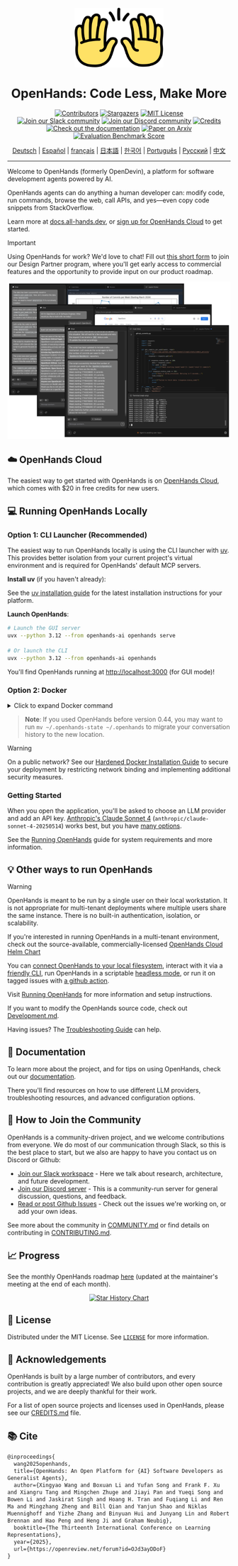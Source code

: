 <a name="readme-top"></a>

<div align="center">
  <img src="./docs/static/img/logo.png" alt="Logo" width="200">
  <h1 align="center">OpenHands: Code Less, Make More</h1>
</div>


<div align="center">
  <a href="https://github.com/All-Hands-AI/OpenHands/graphs/contributors"><img src="https://img.shields.io/github/contributors/All-Hands-AI/OpenHands?style=for-the-badge&color=blue" alt="Contributors"></a>
  <a href="https://github.com/All-Hands-AI/OpenHands/stargazers"><img src="https://img.shields.io/github/stars/All-Hands-AI/OpenHands?style=for-the-badge&color=blue" alt="Stargazers"></a>
  <a href="https://github.com/All-Hands-AI/OpenHands/blob/main/LICENSE"><img src="https://img.shields.io/github/license/All-Hands-AI/OpenHands?style=for-the-badge&color=blue" alt="MIT License"></a>
  <br/>
  <a href="https://dub.sh/openhands"><img src="https://img.shields.io/badge/Slack-Join%20Us-red?logo=slack&logoColor=white&style=for-the-badge" alt="Join our Slack community"></a>
  <a href="https://discord.gg/ESHStjSjD4"><img src="https://img.shields.io/badge/Discord-Join%20Us-purple?logo=discord&logoColor=white&style=for-the-badge" alt="Join our Discord community"></a>
  <a href="https://github.com/All-Hands-AI/OpenHands/blob/main/CREDITS.md"><img src="https://img.shields.io/badge/Project-Credits-blue?style=for-the-badge&color=FFE165&logo=github&logoColor=white" alt="Credits"></a>
  <br/>
  <a href="https://docs.all-hands.dev/usage/getting-started"><img src="https://img.shields.io/badge/Documentation-000?logo=googledocs&logoColor=FFE165&style=for-the-badge" alt="Check out the documentation"></a>
  <a href="https://arxiv.org/abs/2407.16741"><img src="https://img.shields.io/badge/Paper%20on%20Arxiv-000?logoColor=FFE165&logo=arxiv&style=for-the-badge" alt="Paper on Arxiv"></a>
  <a href="https://docs.google.com/spreadsheets/d/1wOUdFCMyY6Nt0AIqF705KN4JKOWgeI4wUGUP60krXXs/edit?gid=0#gid=0"><img src="https://img.shields.io/badge/Benchmark%20score-000?logoColor=FFE165&logo=huggingface&style=for-the-badge" alt="Evaluation Benchmark Score"></a>

  <!-- Keep these links. Translations will automatically update with the README. -->
  <a href="https://www.readme-i18n.com/All-Hands-AI/OpenHands?lang=de">Deutsch</a> |
  <a href="https://www.readme-i18n.com/All-Hands-AI/OpenHands?lang=es">Español</a> |
  <a href="https://www.readme-i18n.com/All-Hands-AI/OpenHands?lang=fr">français</a> |
  <a href="https://www.readme-i18n.com/All-Hands-AI/OpenHands?lang=ja">日本語</a> |
  <a href="https://www.readme-i18n.com/All-Hands-AI/OpenHands?lang=ko">한국어</a> |
  <a href="https://www.readme-i18n.com/All-Hands-AI/OpenHands?lang=pt">Português</a> |
  <a href="https://www.readme-i18n.com/All-Hands-AI/OpenHands?lang=ru">Русский</a> |
  <a href="https://www.readme-i18n.com/All-Hands-AI/OpenHands?lang=zh">中文</a>

  <hr>
</div>

Welcome to OpenHands (formerly OpenDevin), a platform for software development agents powered by AI.

OpenHands agents can do anything a human developer can: modify code, run commands, browse the web,
call APIs, and yes—even copy code snippets from StackOverflow.

Learn more at [docs.all-hands.dev](https://docs.all-hands.dev), or [sign up for OpenHands Cloud](https://app.all-hands.dev) to get started.

> [!IMPORTANT]
> Using OpenHands for work? We'd love to chat! Fill out
> [this short form](https://docs.google.com/forms/d/e/1FAIpQLSet3VbGaz8z32gW9Wm-Grl4jpt5WgMXPgJ4EDPVmCETCBpJtQ/viewform)
> to join our Design Partner program, where you'll get early access to commercial features and the opportunity to provide input on our product roadmap.

![App screenshot](./docs/static/img/screenshot.png)

## ☁️ OpenHands Cloud
The easiest way to get started with OpenHands is on [OpenHands Cloud](https://app.all-hands.dev),
which comes with $20 in free credits for new users.

## 💻 Running OpenHands Locally

### Option 1: CLI Launcher (Recommended)

The easiest way to run OpenHands locally is using the CLI launcher with [uv](https://docs.astral.sh/uv/). This provides better isolation from your current project's virtual environment and is required for OpenHands' default MCP servers.

**Install uv** (if you haven't already):

See the [uv installation guide](https://docs.astral.sh/uv/getting-started/installation/) for the latest installation instructions for your platform.

**Launch OpenHands**:
```bash
# Launch the GUI server
uvx --python 3.12 --from openhands-ai openhands serve

# Or launch the CLI
uvx --python 3.12 --from openhands-ai openhands
```

You'll find OpenHands running at [http://localhost:3000](http://localhost:3000) (for GUI mode)!

### Option 2: Docker

<details>
<summary>Click to expand Docker command</summary>

You can also run OpenHands directly with Docker:

```bash
docker pull docker.all-hands.dev/all-hands-ai/runtime:0.55-nikolaik

docker run -it --rm --pull=always \
    -e SANDBOX_RUNTIME_CONTAINER_IMAGE=docker.all-hands.dev/all-hands-ai/runtime:0.55-nikolaik \
    -e LOG_ALL_EVENTS=true \
    -v /var/run/docker.sock:/var/run/docker.sock \
    -v ~/.openhands:/.openhands \
    -p 3000:3000 \
    --add-host host.docker.internal:host-gateway \
    --name openhands-app \
    docker.all-hands.dev/all-hands-ai/openhands:0.55
```

</details>

> **Note**: If you used OpenHands before version 0.44, you may want to run `mv ~/.openhands-state ~/.openhands` to migrate your conversation history to the new location.

> [!WARNING]
> On a public network? See our [Hardened Docker Installation Guide](https://docs.all-hands.dev/usage/runtimes/docker#hardened-docker-installation)
> to secure your deployment by restricting network binding and implementing additional security measures.

### Getting Started

When you open the application, you'll be asked to choose an LLM provider and add an API key.
[Anthropic's Claude Sonnet 4](https://www.anthropic.com/api) (`anthropic/claude-sonnet-4-20250514`)
works best, but you have [many options](https://docs.all-hands.dev/usage/llms).

See the [Running OpenHands](https://docs.all-hands.dev/usage/installation) guide for
system requirements and more information.

## 💡 Other ways to run OpenHands

> [!WARNING]
> OpenHands is meant to be run by a single user on their local workstation.
> It is not appropriate for multi-tenant deployments where multiple users share the same instance. There is no built-in authentication, isolation, or scalability.
>
> If you're interested in running OpenHands in a multi-tenant environment, check out the source-available, commercially-licensed
> [OpenHands Cloud Helm Chart](https://github.com/all-Hands-AI/OpenHands-cloud)

You can [connect OpenHands to your local filesystem](https://docs.all-hands.dev/usage/runtimes/docker#connecting-to-your-filesystem),
interact with it via a [friendly CLI](https://docs.all-hands.dev/usage/how-to/cli-mode),
run OpenHands in a scriptable [headless mode](https://docs.all-hands.dev/usage/how-to/headless-mode),
or run it on tagged issues with [a github action](https://docs.all-hands.dev/usage/how-to/github-action).

Visit [Running OpenHands](https://docs.all-hands.dev/usage/installation) for more information and setup instructions.

If you want to modify the OpenHands source code, check out [Development.md](https://github.com/All-Hands-AI/OpenHands/blob/main/Development.md).

Having issues? The [Troubleshooting Guide](https://docs.all-hands.dev/usage/troubleshooting) can help.

## 📖 Documentation

To learn more about the project, and for tips on using OpenHands,
check out our [documentation](https://docs.all-hands.dev/usage/getting-started).

There you'll find resources on how to use different LLM providers,
troubleshooting resources, and advanced configuration options.

## 🤝 How to Join the Community

OpenHands is a community-driven project, and we welcome contributions from everyone. We do most of our communication
through Slack, so this is the best place to start, but we also are happy to have you contact us on Discord or Github:

- [Join our Slack workspace](https://dub.sh/openhands) - Here we talk about research, architecture, and future development.
- [Join our Discord server](https://discord.gg/ESHStjSjD4) - This is a community-run server for general discussion, questions, and feedback.
- [Read or post Github Issues](https://github.com/All-Hands-AI/OpenHands/issues) - Check out the issues we're working on, or add your own ideas.

See more about the community in [COMMUNITY.md](./COMMUNITY.md) or find details on contributing in [CONTRIBUTING.md](./CONTRIBUTING.md).

## 📈 Progress

See the monthly OpenHands roadmap [here](https://github.com/orgs/All-Hands-AI/projects/1) (updated at the maintainer's meeting at the end of each month).

<p align="center">
  <a href="https://star-history.com/#All-Hands-AI/OpenHands&Date">
    <img src="https://api.star-history.com/svg?repos=All-Hands-AI/OpenHands&type=Date" width="500" alt="Star History Chart">
  </a>
</p>

## 📜 License

Distributed under the MIT License. See [`LICENSE`](./LICENSE) for more information.

## 🙏 Acknowledgements

OpenHands is built by a large number of contributors, and every contribution is greatly appreciated! We also build upon other open source projects, and we are deeply thankful for their work.

For a list of open source projects and licenses used in OpenHands, please see our [CREDITS.md](./CREDITS.md) file.

## 📚 Cite

```
@inproceedings{
  wang2025openhands,
  title={OpenHands: An Open Platform for {AI} Software Developers as Generalist Agents},
  author={Xingyao Wang and Boxuan Li and Yufan Song and Frank F. Xu and Xiangru Tang and Mingchen Zhuge and Jiayi Pan and Yueqi Song and Bowen Li and Jaskirat Singh and Hoang H. Tran and Fuqiang Li and Ren Ma and Mingzhang Zheng and Bill Qian and Yanjun Shao and Niklas Muennighoff and Yizhe Zhang and Binyuan Hui and Junyang Lin and Robert Brennan and Hao Peng and Heng Ji and Graham Neubig},
  booktitle={The Thirteenth International Conference on Learning Representations},
  year={2025},
  url={https://openreview.net/forum?id=OJd3ayDDoF}
}
```
